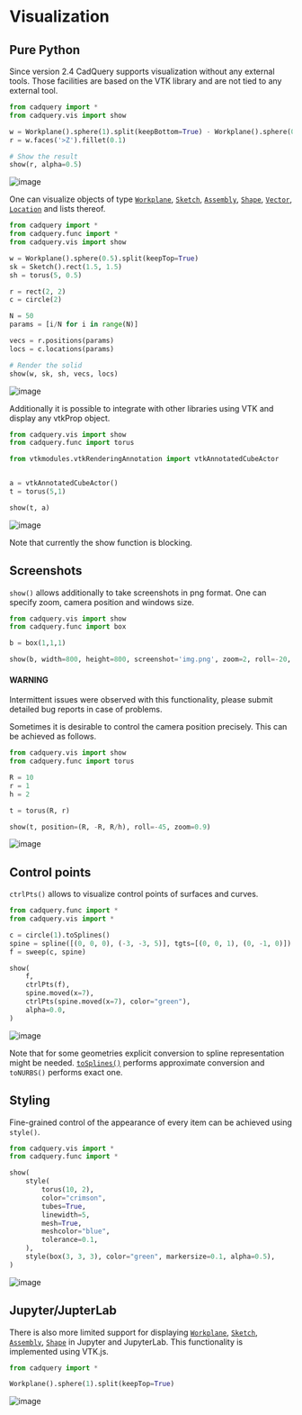 <a id="vis"></a>

# Visualization

## Pure Python

Since version 2.4 CadQuery supports visualization without any external tools. Those facilities are based on the VTK library
and are not tied to any external tool.

```python
from cadquery import *
from cadquery.vis import show

w = Workplane().sphere(1).split(keepBottom=True) - Workplane().sphere(0.5)
r = w.faces('>Z').fillet(0.1)

# Show the result
show(r, alpha=0.5)
```

![image](_static/show.PNG)

One can visualize objects of type [`Workplane`](classreference.md#cadquery.Workplane), [`Sketch`](classreference.md#cadquery.Sketch), [`Assembly`](classreference.md#cadquery.Assembly), [`Shape`](classreference.md#cadquery.Shape),
[`Vector`](classreference.md#cadquery.Vector), [`Location`](classreference.md#cadquery.Location) and lists thereof.

```python
from cadquery import *
from cadquery.func import *
from cadquery.vis import show

w = Workplane().sphere(0.5).split(keepTop=True)
sk = Sketch().rect(1.5, 1.5)
sh = torus(5, 0.5)

r = rect(2, 2)
c = circle(2)

N = 50
params = [i/N for i in range(N)]

vecs = r.positions(params)
locs = c.locations(params)

# Render the solid
show(w, sk, sh, vecs, locs)
```

![image](_static/show_demo.PNG)

Additionally it is possible to integrate with other libraries using VTK and display any vtkProp object.

```python
from cadquery.vis import show
from cadquery.func import torus

from vtkmodules.vtkRenderingAnnotation import vtkAnnotatedCubeActor


a = vtkAnnotatedCubeActor()
t = torus(5,1)

show(t, a)
```

![image](_static/show_vtk.PNG)

Note that currently the show function is blocking.

## Screenshots

`show()` allows additionally to take screenshots in png format. One can specify zoom,
camera position and windows size.

```python
from cadquery.vis import show
from cadquery.func import box

b = box(1,1,1)

show(b, width=800, height=800, screenshot='img.png', zoom=2, roll=-20, elevation=-30, interact=False)
```

#### WARNING
Intermittent issues were observed with this functionality, please submit detailed bug reports in case
of problems.

Sometimes it is desirable to control the camera position precisely. This can be achieved as follows.

```python
from cadquery.vis import show
from cadquery.func import torus

R = 10
r = 1
h = 2

t = torus(R, r)

show(t, position=(R, -R, R/h), roll=-45, zoom=0.9)
```

![image](_static/show_camera_position.png)

## Control points

`ctrlPts()` allows to visualize control points of surfaces and curves.

```python
from cadquery.func import *
from cadquery.vis import *

c = circle(1).toSplines()
spine = spline([(0, 0, 0), (-3, -3, 5)], tgts=[(0, 0, 1), (0, -1, 0)])
f = sweep(c, spine)

show(
    f,
    ctrlPts(f),
    spine.moved(x=7),
    ctrlPts(spine.moved(x=7), color="green"),
    alpha=0.0,
)
```

![image](_static/ctrl_pts.png)

Note that for some geometries explicit conversion to spline representation might be needed.
[`toSplines()`](classreference.md#cadquery.Shape.toSplines) performs approximate conversion and `toNURBS()`
performs exact one.

## Styling

Fine-grained control of the appearance of every item can be achieved using `style()`.

```python
from cadquery.vis import *
from cadquery.func import *

show(
    style(
        torus(10, 2),
        color="crimson",
        tubes=True,
        linewidth=5,
        mesh=True,
        meshcolor="blue",
        tolerance=0.1,
    ),
    style(box(3, 3, 3), color="green", markersize=0.1, alpha=0.5),
)
```

![image](_static/show_styling.png)

## Jupyter/JupterLab

There is also more limited support for displaying [`Workplane`](classreference.md#cadquery.Workplane), [`Sketch`](classreference.md#cadquery.Sketch), [`Assembly`](classreference.md#cadquery.Assembly),
[`Shape`](classreference.md#cadquery.Shape) in Jupyter and JupyterLab. This functionality is implemented using VTK.js.

```python
from cadquery import *

Workplane().sphere(1).split(keepTop=True)
```

![image](_static/show_jupyter.PNG)

